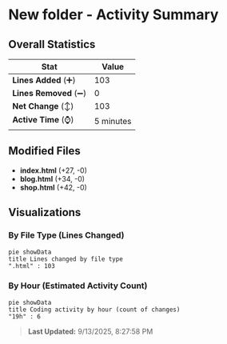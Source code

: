 # New folder - Activity Summary 

## Overall Statistics

| Stat                   | Value                                                             |
| ---------------------- | ----------------------------------------------------------------- |
| **Lines Added** (➕)   | 103                                          |
| **Lines Removed** (➖) | 0                                        |
| **Net Change** (↕)    | 103                |
| **Active Time** (⌚)   | 5 minutes |


## Modified Files
- **index.html** (+27, -0)
- **blog.html** (+34, -0)
- **shop.html** (+42, -0)

## Visualizations

### By File Type (Lines Changed)

```mermaid
pie showData
title Lines changed by file type
".html" : 103
```

### By Hour (Estimated Activity Count)

```mermaid
pie showData
title Coding activity by hour (count of changes)
"19h" : 6
```


> **Last Updated:** 9/13/2025, 8:27:58 PM